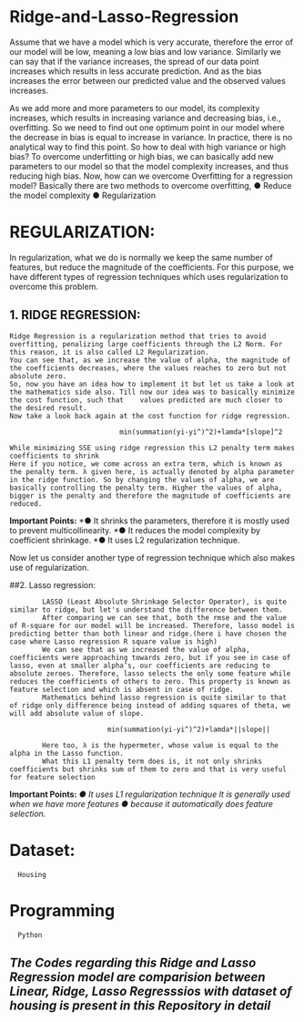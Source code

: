 # Ridge-and-Lasso-Regression


Assume that we have a model which is very accurate, therefore the error of our model will be low, meaning a low bias and low variance. Similarly we can say that if the variance increases, the spread of our data point increases which results in less accurate prediction. And as the bias increases the error between our predicted value and the observed values increases.

As we add more and more parameters to our model, its complexity increases, which results in increasing variance and decreasing bias, i.e., overfitting. So we need to find out one optimum point in our model where the decrease in bias is equal to increase in variance. In practice, there is no analytical way to find this point. So how to deal with high variance or high bias?
To overcome underfitting or high bias, we can basically add new parameters to our model so that the model complexity increases, and thus reducing high bias.
Now, how can we overcome Overfitting for a regression model?
Basically there are two methods to overcome overfitting,
        ●	Reduce the model complexity
        ●	Regularization


# REGULARIZATION:

In regularization, what we do is normally we keep the same number of features, but reduce the magnitude of the coefficients. For this purpose, we have different types of regression techniques which uses regularization to overcome this problem.
## 1. RIDGE REGRESSION:
    Ridge Regression is a regularization method that tries to avoid overfitting, penalizing large coefficients through the L2 Norm. For this reason, it is also called L2 Regularization.
    You can see that, as we increase the value of alpha, the magnitude of the coefficients decreases, where the values reaches to zero but not absolute zero.
    So, now you have an idea how to implement it but let us take a look at the mathematics side also. Till now our idea was to basically minimize the cost function, such that    values predicted are much closer to the desired result.
    Now take a look back again at the cost function for ridge regression.

                               min(summation(yi-yi^)^2)+lamda*[slope]^2
 
    While minimizing SSE using ridge regression this L2 penalty term makes coefficients to shrink
    Here if you notice, we come across an extra term, which is known as the penalty term. λ given here, is actually denoted by alpha parameter in the ridge function. So by changing the values of alpha, we are basically controlling the penalty term. Higher the values of alpha, bigger is the penalty and therefore the magnitude of coefficients are reduced.

**Important Points:**
  *●	It shrinks the parameters, therefore it is mostly used to prevent multicollinearity.
  *●	It reduces the model complexity by coefficient shrinkage.
  *●	It uses L2 regularization technique.


Now let us consider another type of regression technique which also makes use of regularization.


##2. Lasso regression:

            LASSO (Least Absolute Shrinkage Selector Operator), is quite similar to ridge, but let's understand the difference between them.
            After comparing we can see that, both the rmse and the value of R-square for our model will be increased. Therefore, lasso model is predicting better than both linear and ridge.(here i have chosen the case where Lasso regression R square value is high)
            We can see that as we increased the value of alpha, coefficients were approaching towards zero, but if you see in case of lasso, even at smaller alpha’s, our coefficients are reducing to absolute zeroes. Therefore, lasso selects the only some feature while reduces the coefficients of others to zero. This property is known as feature selection and which is absent in case of ridge.
            Mathematics behind lasso regression is quite similar to that of ridge only difference being instead of adding squares of theta, we will add absolute value of slope.
   
                            min(summation(yi-yi^)^2)+lamda*||slope||
                        
            Here too, λ is the hypermeter, whose value is equal to the alpha in the Lasso function.
            What this L1 penalty term does is, it not only shrinks coefficients but shrinks sum of them to zero and that is very useful for feature selection
 
**Important Points:**
  *●	It uses L1 regularization technique It is generally used when we have more features*
  *●	because it automatically does feature selection.*
  
# Dataset:
      Housing 

# Programming
      Python
  
  
## *The Codes regarding this Ridge and Lasso Regression model are comparision between Linear, Ridge, Lasso Regresssios with dataset of housing is present in this Repository in detail* ##

 
